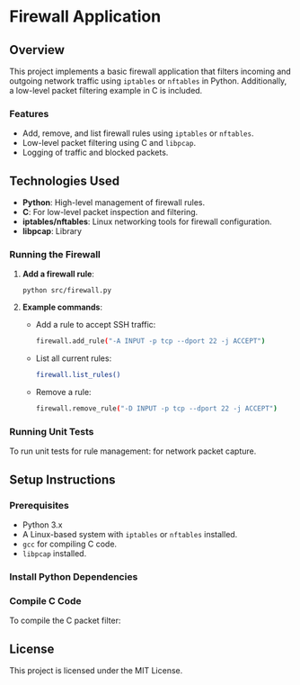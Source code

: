 # Firewall Application

## Overview
This project implements a basic firewall application that filters incoming and outgoing network traffic using `iptables` or `nftables` in Python. Additionally, a low-level packet filtering example in C is included.

### Features
- Add, remove, and list firewall rules using `iptables` or `nftables`.
- Low-level packet filtering using C and `libpcap`.
- Logging of traffic and blocked packets.

## Technologies Used
- **Python**: High-level management of firewall rules.
- **C**: For low-level packet inspection and filtering.
- **iptables/nftables**: Linux networking tools for firewall configuration.
- **libpcap**: Library
### Running the Firewall
1. **Add a firewall rule**:
    ```
    python src/firewall.py
    ```

2. **Example commands**:
    - Add a rule to accept SSH traffic:
      ```bash
      firewall.add_rule("-A INPUT -p tcp --dport 22 -j ACCEPT")
      ```

    - List all current rules:
      ```bash
      firewall.list_rules()
      ```

    - Remove a rule:
      ```bash
      firewall.remove_rule("-D INPUT -p tcp --dport 22 -j ACCEPT")
      ```

### Running Unit Tests
To run unit tests for rule management:
 for network packet capture.

## Setup Instructions

### Prerequisites
- Python 3.x
- A Linux-based system with `iptables` or `nftables` installed.
- `gcc` for compiling C code.
- `libpcap` installed.

### Install Python Dependencies

### Compile C Code
To compile the C packet filter:

## License
This project is licensed under the MIT License.

